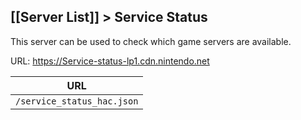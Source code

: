 [[Server List]] > Service Status
---

This server can be used to check which game servers are available.

URL: https://Service-status-lp1.cdn.nintendo.net

| URL |
| --- |
| `/service_status_hac.json` |